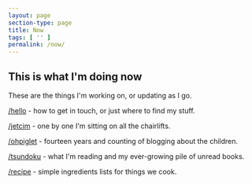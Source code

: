 ```yaml
---
layout: page
section-type: page
title: Now
tags: [ '' ]
permalink: /now/
---
```


## This is what I'm doing now

These are the things I'm working on, or updating as I go.

[/hello](hello.html) - how to get in touch, or just where to find my stuff.

[/jetcim](jetcim.html) - one by one I'm sitting on all the chairlifts.

[/ohpiglet](https://ohpiglet.github.io/ohpiglet/) - fourteen years and counting of blogging about the children.

[/tsundoku](tsundoku.html) - what I'm reading and my ever-growing pile of unread books.

[/recipe](recipe.html) - simple ingredients lists for things we cook.
